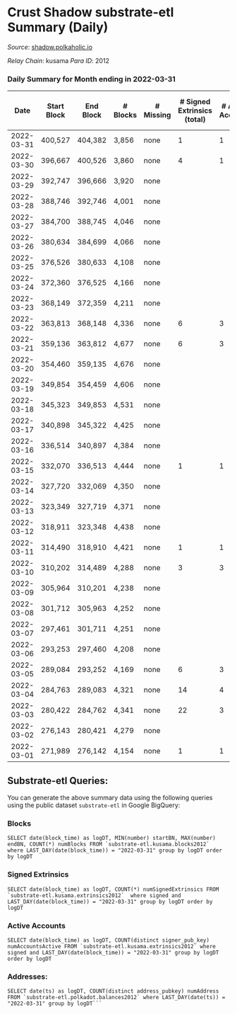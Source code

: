 # Crust Shadow substrate-etl Summary (Daily)

_Source_: [shadow.polkaholic.io](https://shadow.polkaholic.io)

*Relay Chain*: kusama
*Para ID*: 2012



### Daily Summary for Month ending in 2022-03-31


| Date | Start Block | End Block | # Blocks | # Missing | # Signed Extrinsics (total) | # Active Accounts | # Addresses with Balances | # Events | # Transfers | # XCM Transfers In | # XCM Transfers Out |
| ---- | ----------- | --------- | -------- | --------- | --------------------------- | ----------------- | ------------------------- | -------- | ----------- | ------------------ | ------------------- |
| 2022-03-31 | 400,527 | 404,382 | 3,856 | none  | 1 | 1 | 1,317 | 7,720 | 1 ($2.27) |   |   |
| 2022-03-30 | 396,667 | 400,526 | 3,860 | none  | 4 | 1 | 1,316 | 7,742 |   |   |   |
| 2022-03-29 | 392,747 | 396,666 | 3,920 | none  |  |  | 1,316 | 7,844 |   |   |   |
| 2022-03-28 | 388,746 | 392,746 | 4,001 | none  |  |  | 1,316 | 8,004 |   |   |   |
| 2022-03-27 | 384,700 | 388,745 | 4,046 | none  |  |  | 1,316 | 8,093 |   |   |   |
| 2022-03-26 | 380,634 | 384,699 | 4,066 | none  |  |  | 1,316 | 8,133 |   |   |   |
| 2022-03-25 | 376,526 | 380,633 | 4,108 | none  |  |  | 1,316 | 8,217 |   |   |   |
| 2022-03-24 | 372,360 | 376,525 | 4,166 | none  |  |  | 1,316 | 8,333 |   |   |   |
| 2022-03-23 | 368,149 | 372,359 | 4,211 | none  |  |  | 1,316 | 8,423 |   |   |   |
| 2022-03-22 | 363,813 | 368,148 | 4,336 | none  | 6 | 3 | 1,316 | 8,697 | 2 ($51.72) |   |   |
| 2022-03-21 | 359,136 | 363,812 | 4,677 | none  | 6 | 3 | 1,315 | 9,380 | 2 ($38.79) |   |   |
| 2022-03-20 | 354,460 | 359,135 | 4,676 | none  |  |  | 1,314 | 9,353 |   |   |   |
| 2022-03-19 | 349,854 | 354,459 | 4,606 | none  |  |  | 1,314 | 9,213 |   |   |   |
| 2022-03-18 | 345,323 | 349,853 | 4,531 | none  |  |  | 1,314 | 9,064 |   |   |   |
| 2022-03-17 | 340,898 | 345,322 | 4,425 | none  |  |  | 1,314 | 8,851 |   |   |   |
| 2022-03-16 | 336,514 | 340,897 | 4,384 | none  |  |  | 1,314 | 8,769 |   |   |   |
| 2022-03-15 | 332,070 | 336,513 | 4,444 | none  | 1 | 1 | 1,314 | 8,893 | 1 ($0.051) |   |   |
| 2022-03-14 | 327,720 | 332,069 | 4,350 | none  |  |  | 1,313 | 8,701 |   |   |   |
| 2022-03-13 | 323,349 | 327,719 | 4,371 | none  |  |  | 1,313 | 8,744 |   |   |   |
| 2022-03-12 | 318,911 | 323,348 | 4,438 | none  |  |  | 1,313 | 8,877 |   |   |   |
| 2022-03-11 | 314,490 | 318,910 | 4,421 | none  | 1 | 1 | 1,313 | 11,426 | 1,290 ($63,864.95) |   |   |
| 2022-03-10 | 310,202 | 314,489 | 4,288 | none  | 3 | 3 | 1,313 | 8,588 | 1 ($65,092.53) |   |   |
| 2022-03-09 | 305,964 | 310,201 | 4,238 | none  |  |  | 1,313 | 8,478 |   |   |   |
| 2022-03-08 | 301,712 | 305,963 | 4,252 | none  |  |  | 1,313 | 8,505 |   |   |   |
| 2022-03-07 | 297,461 | 301,711 | 4,251 | none  |  |  | 1,313 | 8,503 |   |   |   |
| 2022-03-06 | 293,253 | 297,460 | 4,208 | none  |  |  | 1,313 | 8,417 |   |   |   |
| 2022-03-05 | 289,084 | 293,252 | 4,169 | none  | 6 | 3 | 1,313 | 8,363 | 2 ($200.71) |   |   |
| 2022-03-04 | 284,763 | 289,083 | 4,321 | none  | 14 | 4 | 1,312 | 16,437 | 2,584 ($503,643) |   |   |
| 2022-03-03 | 280,422 | 284,762 | 4,341 | none  | 22 | 3 | 20 | 8,778 | 8 ($58,305.22) |   |   |
| 2022-03-02 | 276,143 | 280,421 | 4,279 | none  |  |  | 15 | 8,559 |   |   |   |
| 2022-03-01 | 271,989 | 276,142 | 4,154 | none  | 1 | 1 | 15 | 8,313 | 1  |   |   |

## Substrate-etl Queries:
You can generate the above summary data using the following queries using the public dataset `substrate-etl` in Google BigQuery:


### Blocks
```
SELECT date(block_time) as logDT, MIN(number) startBN, MAX(number) endBN, COUNT(*) numBlocks FROM `substrate-etl.kusama.blocks2012`  where LAST_DAY(date(block_time)) = "2022-03-31" group by logDT order by logDT
```


### Signed Extrinsics
```
SELECT date(block_time) as logDT, COUNT(*) numSignedExtrinsics FROM `substrate-etl.kusama.extrinsics2012`  where signed and LAST_DAY(date(block_time)) = "2022-03-31" group by logDT order by logDT
```


### Active Accounts
```
SELECT date(block_time) as logDT, COUNT(distinct signer_pub_key) numAccountsActive FROM `substrate-etl.kusama.extrinsics2012` where signed and LAST_DAY(date(block_time)) = "2022-03-31" group by logDT order by logDT
```


### Addresses:
```
SELECT date(ts) as logDT, COUNT(distinct address_pubkey) numAddress FROM `substrate-etl.polkadot.balances2012` where LAST_DAY(date(ts)) = "2022-03-31" group by logDT```


